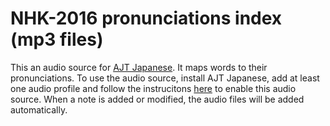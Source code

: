 # NHK-2016 pronunciations index (mp3 files)

This an audio source for [AJT Japanese](https://ankiweb.net/shared/info/1344485230).
It maps words to their pronunciations.
To use the audio source,
install AJT Japanese,
add at least one audio profile
and follow the instrucitons [here](https://tatsumoto-ren.github.io/blog/anki-japanese-support.html#audio-files)
to enable this audio source.
When a note is added or modified, the audio files will be added automatically.
